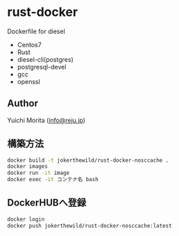 # rust-docker

Dockerfile for diesel

- Centos7
- Rust
- diesel-cli(postgres)
- postgresql-devel
- gcc
- openssl

## Author

Yuichi Morita (info@reju.jp)

## 構築方法

```bash
docker build -t jokerthewild/rust-docker-nosccache .
docker images
docker run -it image
docker exec -it コンテナ名 bash
```

## DockerHUBへ登録

```bash
docker login
docker push jokerthewild/rust-docker-nosccache:latest
```

